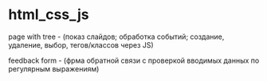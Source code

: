 # html_css_js
page with tree - (показ слайдов;
обработка событий;
создание, удаление, выбор, тегов/классов через JS)

feedback form - (фрма обратной связи с проверкой вводимых данных по регулярным выражениям)
